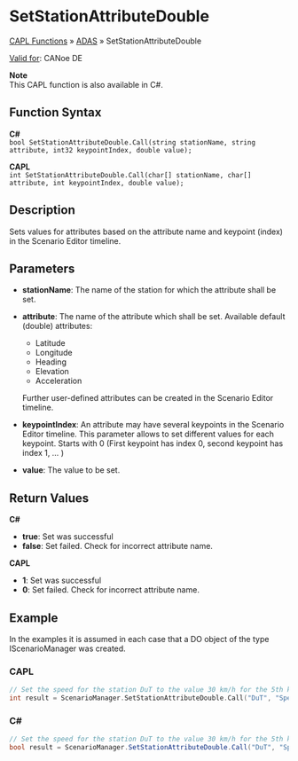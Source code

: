 # SetStationAttributeDouble

[CAPL Functions](../../CAPLfunctions.md) » [ADAS](../CAPLfunctionsADASOverview.md) » SetStationAttributeDouble

[Valid for](../../../Shared/FeatureAvailability.md): CANoe DE

**Note**  
This CAPL function is also available in C#.

## Function Syntax

**C#**  
`bool SetStationAttributeDouble.Call(string stationName, string attribute, int32 keypointIndex, double value);`

**CAPL**  
`int SetStationAttributeDouble.Call(char[] stationName, char[] attribute, int keypointIndex, double value);`

## Description

Sets values for attributes based on the attribute name and keypoint (index) in the Scenario Editor timeline.

## Parameters

- **stationName**: The name of the station for which the attribute shall be set.
- **attribute**: The name of the attribute which shall be set. Available default (double) attributes:
  - Latitude
  - Longitude
  - Heading
  - Elevation
  - Acceleration

  Further user-defined attributes can be created in the Scenario Editor timeline.
- **keypointIndex**: An attribute may have several keypoints in the Scenario Editor timeline. This parameter allows to set different values for each keypoint. Starts with 0 (First keypoint has index 0, second keypoint has index 1, … )
- **value**: The value to be set.

## Return Values

**C#**

- **true**: Set was successful
- **false**: Set failed. Check for incorrect attribute name.

**CAPL**

- **1**: Set was successful
- **0**: Set failed. Check for incorrect attribute name.

## Example

In the examples it is assumed in each case that a DO object of the type IScenarioManager was created.

### CAPL

```c
// Set the speed for the station DuT to the value 30 km/h for the 5th keypoint
int result = ScenarioManager.SetStationAttributeDouble.Call("DuT", "Speed", 4, 30);
```

### C#

```csharp
// Set the speed for the station DuT to the value 30 km/h for the 5th keypoint
bool result = ScenarioManager.SetStationAttributeDouble.Call("DuT", "Speed", 4, 30);
```
